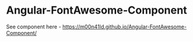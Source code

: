 # Angular-FontAwesome-Component
See component here - https://m00n41ld.github.io/Angular-FontAwesome-Component/
